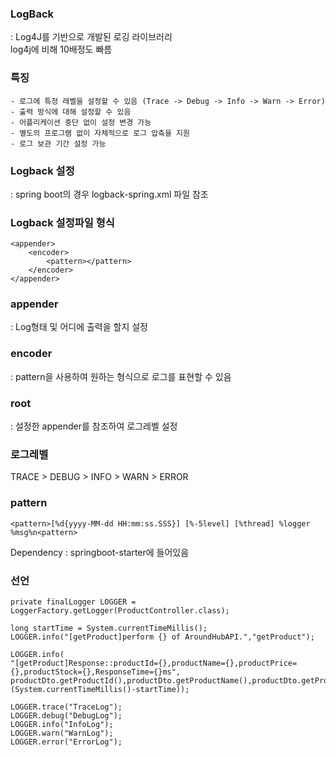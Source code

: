 ### LogBack
: Log4J를 기반으로 개발된 로깅 라이브러리  
log4j에 비해 10배정도 빠름

### 특징
	- 로그에 특정 레벨을 설정할 수 있음 (Trace -> Debug -> Info -> Warn -> Error)
	- 출력 방식에 대해 설정할 수 있음
	- 어플리케이션 중단 없이 설정 변경 가능
	- 별도의 프로그램 없이 자체적으로 로그 압축을 지원
	- 로그 보관 기간 설정 가능

### Logback 설정
: spring boot의 경우 logback-spring.xml 파일 참조

### Logback 설정파일 형식
```
<appender>
	<encoder>
		<pattern></pattern>
	</encoder>
</appender>
```
  
### appender
: Log형태 및 어디에 출력을 할지 설정

### encoder
: pattern을 사용하여 원하는 형식으로 로그를 표현할 수 있음

### root
: 설정한 appender를 참조하여 로그레벨 설정 

### 로그레벨
TRACE > DEBUG > INFO > WARN > ERROR

### pattern
```
<pattern>[%d{yyyy-MM-dd HH:mm:ss.SSS}] [%-5level] [%thread] %logger %msg%n<pattern>
```
Dependency : springboot-starter에 들어있음  
  
### 선언
```
private finalLogger LOGGER = LoggerFactory.getLogger(ProductController.class);
```
```
long startTime = System.currentTimeMillis();
LOGGER.info("[getProduct]perform {} of AroundHubAPI.","getProduct");

LOGGER.info(
"[getProduct]Response::productId={},productName={},productPrice={},productStock={},ResponseTime={}ms", productDto.getProductId(),productDto.getProductName(),productDto.getProductPrice(),productDto.getProductStock(),(System.currentTimeMillis()-startTime));
```
```
LOGGER.trace("TraceLog");
LOGGER.debug("DebugLog");
LOGGER.info("InfoLog");
LOGGER.warn("WarnLog");
LOGGER.error("ErrorLog");
```



